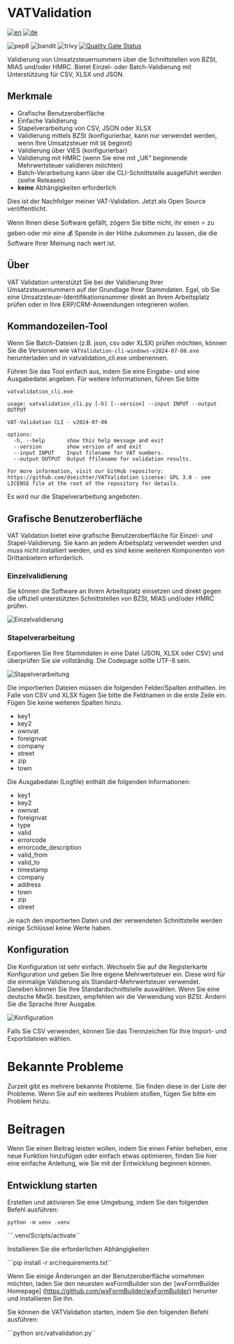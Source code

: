 # VATValidation

[![en](https://img.shields.io/badge/lang-en-blue.svg)](https://github.com/dseichter/VATValidation/blob/main/README.md)
[![de](https://img.shields.io/badge/lang-de-blue.svg)](https://github.com/dseichter/VATValidation/blob/main/README-de.md)

![pep8](https://github.com/dseichter/VATValidation/actions/workflows/pep8.yml/badge.svg)
![bandit](https://github.com/dseichter/VATValidation/actions/workflows/bandit.yml/badge.svg)
![trivy](https://github.com/dseichter/VATValidation/actions/workflows/trivy.yml/badge.svg)
[![Quality Gate Status](https://sonarcloud.io/api/project_badges/measure?project=dseichter_VATValidation&metric=alert_status)](https://sonarcloud.io/summary/new_code?id=dseichter_VATValidation)

Validierung von Umsatzsteuernummern über die Schnittstellen von BZSt, MIAS und/oder HMRC. Bietet Einzel- oder Batch-Validierung mit Unterstützung für CSV, XLSX und JSON.

## Merkmale

* Grafische Benutzeroberfläche
* Einfache Validierung
* Stapelverarbeitung von CSV, JSON oder XLSX
* Validierung mittels BZSt (konfigurierbar, kann nur verwendet werden, wenn Ihre Umsatzsteuer mit `DE` beginnt)
* Validierung über VIES (konfigurierbar)
* Validierung mit HMRC (wenn Sie eine mit „UK“ beginnende Mehrwertsteuer validieren möchten)
* Batch-Verarbeitung kann über die CLI-Schnittstelle ausgeführt werden (siehe Releases)
* **keine** Abhängigkeiten erforderlich

Dies ist der Nachfolger meiner VAT-Validation. Jetzt als Open Source veröffentlicht.

Wenn Ihnen diese Software gefällt, zögern Sie bitte nicht, ihr einen :star: zu geben oder mir eine :moneybag: Spende in der Höhe zukommen zu lassen, die die Software Ihrer Meinung nach wert ist.

## Über

VAT Validation unterstützt Sie bei der Validierung Ihrer Umsatzsteuernummern auf der Grundlage Ihrer Stammdaten. Egal, ob Sie eine Umsatzsteuer-Identifikationsnummer direkt an Ihrem Arbeitsplatz prüfen oder in Ihre ERP/CRM-Anwendungen integrieren wollen.

## Kommandozeilen-Tool

Wenn Sie Batch-Dateien (z.B. json, csv oder XLSX) prüfen möchten, können Sie die Versionen wie `VATValidation-cli-windows-v2024-07-08.exe` herunterladen und in vatvalidation_cli.exe umbenennen.

Führen Sie das Tool einfach aus, indem Sie eine Eingabe- und eine Ausgabedatei angeben. Für weitere Informationen, führen Sie bitte

``vatvalidation_cli.exe``

```shell
usage: vatvalidation_cli.py [-h] [--version] --input INPUT --output OUTPUT

VAT-Validation CLI - v2024-07-06

options:
  -h, --help       show this help message and exit
  --version        show version of and exit
  --input INPUT    Input filename for VAT numbers.
  --output OUTPUT  Output ffilename for validation results.

For more information, visit our GitHub repository: https://github.com/dseichter/VATValidation License: GPL 3.0 - see LICENSE file at the root of the repository for details.
```

Es wird nur die Stapelverarbeitung angeboten.

## Grafische Benutzeroberfläche

VAT Validation bietet eine grafische Benutzeroberfläche für Einzel- und Stapel-Validierung. Sie kann an jedem Arbeitsplatz verwendet werden und muss nicht installiert werden, und es sind keine weiteren Komponenten von Drittanbietern erforderlich.

### Einzelvalidierung

Sie können die Software an Ihrem Arbeitsplatz einsetzen und direkt gegen die offiziell unterstützten Schnittstellen von BZSt, MIAS und/oder HMRC prüfen.

![Einzelvalidierung](images/single.png "VAT-Validation Einzelvalidierung")

### Stapelverarbeitung

Exportieren Sie Ihre Stammdaten in eine Datei (JSON, XLSX oder CSV) und überprüfen Sie sie vollständig. Die Codepage sollte UTF-8 sein.

![Stapelverarbeitung](images/batch.png "VAT Validation Stapelverarbeitung")

Die importierten Dateien müssen die folgenden Felder/Spalten enthalten. Im Falle von CSV und XLSX fügen Sie bitte die Feldnamen in die erste Zeile ein. Fügen Sie keine weiteren Spalten hinzu.

* key1
* key2
* ownvat
* foreignvat
* company
* street
* zip
* town

Die Ausgabedatei (Logfile) enthält die folgenden Informationen:

* key1
* key2
* ownvat
* foreignvat
* type
* valid
* errorcode
* errorcode_description
* valid_from
* valid_to
* timestamp
* company
* address
* town
* zip
* street

Je nach den importierten Daten und der verwendeten Schnittstelle werden einige Schlüssel keine Werte haben.

## Konfiguration

Die Konfiguration ist sehr einfach. Wechseln Sie auf die Registerkarte Konfiguration und geben Sie Ihre eigene Mehrwertsteuer ein. Diese wird für die einmalige Validierung als Standard-Mehrwertsteuer verwendet. 
Daneben können Sie Ihre Standardschnittstelle auswählen. Wenn Sie eine deutsche MwSt. besitzen, empfehlen wir die Verwendung von BZSt. Ändern Sie die Sprache Ihrer Ausgabe.

![Konfiguration](images/config.png "Konfiguration der VAT-Validierung")

Falls Sie CSV verwenden, können Sie das Trennzeichen für Ihre Import- und Exportdateien wählen.

# Bekannte Probleme

Zurzeit gibt es mehrere bekannte Probleme. Sie finden diese in der Liste der Probleme. Wenn Sie auf ein weiteres Problem stoßen, fügen Sie bitte ein Problem hinzu.

# Beitragen

Wenn Sie einen Beitrag leisten wollen, indem Sie einen Fehler beheben, eine neue Funktion hinzufügen oder einfach etwas optimieren, finden Sie hier eine einfache Anleitung, wie Sie mit der Entwicklung beginnen können.

## Entwicklung starten

Erstellen und aktivieren Sie eine Umgebung, indem Sie den folgenden Befehl ausführen:

```python -m venv .venv```

```.venv/Scripts/activate``

Installieren Sie die erforderlichen Abhängigkeiten

```pip install -r src/requirements.txt``

Wenn Sie einige Änderungen an der Benutzeroberfläche vornehmen möchten, laden Sie den neuesten wxFormBuilder von der [wxFormBuilder Homepage] (https://github.com/wxFormBuilder/wxFormBuilder) herunter und installieren Sie ihn.

Sie können die VATValidation starten, indem Sie den folgenden Befehl ausführen:

```python src/vatvalidation.py``
